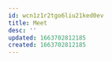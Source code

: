 ```yaml
---
id: wcn1z1r2tgo6liu21ked0ev
title: Meet
desc: ''
updated: 1663702812185
created: 1663702812185
---
```

